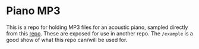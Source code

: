 # Piano MP3

This is a repo for holding MP3 files for an acoustic piano, sampled directly from this [repo](https://github.com/gleitz/midi-js-soundfonts). These are exposed for use in another repo. The `/example` is a good show of what this repo can/will be used for.
